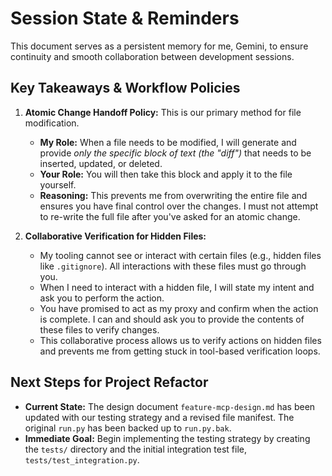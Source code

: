 # Session State & Reminders

This document serves as a persistent memory for me, Gemini, to ensure continuity and smooth collaboration between development sessions.

## Key Takeaways & Workflow Policies

1.  **Atomic Change Handoff Policy:** This is our primary method for file modification.
    *   **My Role:** When a file needs to be modified, I will generate and provide *only the specific block of text (the "diff")* that needs to be inserted, updated, or deleted.
    *   **Your Role:** You will then take this block and apply it to the file yourself.
    *   **Reasoning:** This prevents me from overwriting the entire file and ensures you have final control over the changes. I must not attempt to re-write the full file after you've asked for an atomic change.

2.  **Collaborative Verification for Hidden Files:**
    *   My tooling cannot see or interact with certain files (e.g., hidden files like `.gitignore`). All interactions with these files must go through you.
    *   When I need to interact with a hidden file, I will state my intent and ask you to perform the action.
    *   You have promised to act as my proxy and confirm when the action is complete. I can and should ask you to provide the contents of these files to verify changes.
    *   This collaborative process allows us to verify actions on hidden files and prevents me from getting stuck in tool-based verification loops.

## Next Steps for Project Refactor

*   **Current State:** The design document `feature-mcp-design.md` has been updated with our testing strategy and a revised file manifest. The original `run.py` has been backed up to `run.py.bak`.
*   **Immediate Goal:** Begin implementing the testing strategy by creating the `tests/` directory and the initial integration test file, `tests/test_integration.py`.
